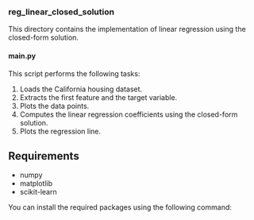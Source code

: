 ### reg_linear_closed_solution

This directory contains the implementation of linear regression using the closed-form solution.

#### main.py

This script performs the following tasks:

1. Loads the California housing dataset.
2. Extracts the first feature and the target variable.
3. Plots the data points.
4. Computes the linear regression coefficients using the closed-form solution.
5. Plots the regression line.

## Requirements

- numpy
- matplotlib
- scikit-learn

You can install the required packages using the following command:

